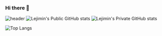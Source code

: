 ### Hi there 👋

<!--
**Lejimin/Lejimin** is a ✨ _special_ ✨ repository because its `README.md` (this file) appears on your GitHub profile.

Here are some ideas to get you started:

- 🔭 I’m currently working on ...
- 🌱 I’m currently learning ...
- 👯 I’m looking to collaborate on ...
- 🤔 I’m looking for help with ...
- 💬 Ask me about ...
- 📫 How to reach me: ...
- 😄 Pronouns: ...
- ⚡ Fun fact: ...
-->
![header](https://capsule-render.vercel.app/api?type=Cylinder&color=gradient&height=200&section=header&text=Hi!%20I'm%20JiMin!&fontAlign=50&fontAlignY=70&fontSize=90&fontColor=000000)
![Lejimin's Public GitHub stats](https://github-readme-stats.vercel.app/api?username=Lejimin&show_icons=true&theme=nighttowl)
![Lejimin's Private GitHub stats](https://github-readme-stats.vercel.app/api?username=Lejimin&count_private=true)

![Top Langs](https://github-readme-stats.vercel.app/api/top-langs/?username=Lejimin&layout=compact&theme=nighttowl)

